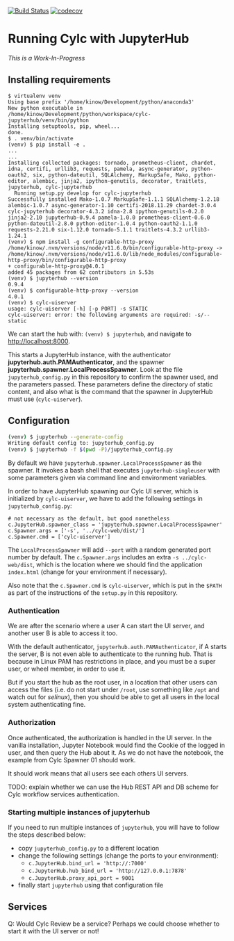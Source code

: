 [![Build Status](https://travis-ci.org/cylc/cylc-uiserver.svg?branch=master)](https://travis-ci.org/cylc/cylc-uiserver)
[![codecov](https://codecov.io/gh/cylc/cylc-uiserver/branch/master/graph/badge.svg)](https://codecov.io/gh/cylc/cylc-uiserver)

# Running Cylc with JupyterHub

_This is a Work-In-Progress_

## Installing requirements

```shell
$ virtualenv venv
Using base prefix '/home/kinow/Development/python/anaconda3'
New python executable in /home/kinow/Development/python/workspace/cylc-jupyterhub/venv/bin/python
Installing setuptools, pip, wheel...
done.
$ . venv/bin/activate
(venv) $ pip install -e .
...
...
Installing collected packages: tornado, prometheus-client, chardet, idna, certifi, urllib3, requests, pamela, async-generator, python-oauth2, six, python-dateutil, SQLAlchemy, MarkupSafe, Mako, python-editor, alembic, jinja2, ipython-genutils, decorator, traitlets, jupyterhub, cylc-jupyterhub
  Running setup.py develop for cylc-jupyterhub
Successfully installed Mako-1.0.7 MarkupSafe-1.1.1 SQLAlchemy-1.2.18 alembic-1.0.7 async-generator-1.10 certifi-2018.11.29 chardet-3.0.4 cylc-jupyterhub decorator-4.3.2 idna-2.8 ipython-genutils-0.2.0 jinja2-2.10 jupyterhub-0.9.4 pamela-1.0.0 prometheus-client-0.6.0 python-dateutil-2.8.0 python-editor-1.0.4 python-oauth2-1.1.0 requests-2.21.0 six-1.12.0 tornado-5.1.1 traitlets-4.3.2 urllib3-1.24.1
(venv) $ npm install -g configurable-http-proxy
/home/kinow/.nvm/versions/node/v11.6.0/bin/configurable-http-proxy -> /home/kinow/.nvm/versions/node/v11.6.0/lib/node_modules/configurable-http-proxy/bin/configurable-http-proxy
+ configurable-http-proxy@4.0.1
added 45 packages from 62 contributors in 5.53s
(venv) $ jupyterhub --version
0.9.4
(venv) $ configurable-http-proxy --version
4.0.1
(venv) $ cylc-uiserver
usage: cylc-uiserver [-h] [-p PORT] -s STATIC
cylc-uiserver: error: the following arguments are required: -s/--static
```

We can start the hub with: `(venv) $ jupyterhub`, and navigate to [http://localhost:8000](http://localhost:8000).

This starts a JupyterHub instance, with the authenticator **jupyterhub.auth.PAMAuthenticator**,
and the spawner **jupyterhub.spawner.LocalProcessSpawner**. Look at the file `jupyterhub_config.py`
in this repository to confirm the spawner used, and the parameters passed. These parameters define
the directory of static content, and also what is the command that the spawner in JupyterHub must
use (`cylc-uiserver`).

## Configuration

```bash
(venv) $ jupyterhub --generate-config
Writing default config to: jupyterhub_config.py
(venv) $ jupyterhub -f $(pwd -P)/jupyterhub_config.py
```

By default we have `jupyterhub.spawner.LocalProcessSpawner` as the spawner. It invokes
a bash shell that executes `jupyterhub-singleuser` with some parameters given via command
line and environment variables.

In order to have JupyterHub spawning our Cylc UI server, which is initialized by `cylc-uiserver`,
we have to add the following settings in `jupyterhub_config.py`:

```
# not necessary as the default, but good nonetheless
c.JupyterHub.spawner_class = 'jupyterhub.spawner.LocalProcessSpawner'
c.Spawner.args = ['-s', '../cylc-web/dist/']
c.Spawner.cmd = ['cylc-uiserver']
```

The `LocalProcessSpawner` will add `--port` with a random generated port number by default. The
`c.Spawner.args` includes an extra `-s ../cylc-web/dist`, which is the location where we should
find the application `index.html` (change for your environment if necessary).

Also note that the `c.Spawner.cmd` is `cylc-uiserver`, which is put in the `$PATH` as part of
the instructions of the `setup.py` in this repository.

### Authentication

We are after the scenario where a user A can start the UI server, and another user B is able
to access it too.

With the default authenticator, `jupyterhub.auth.PAMAuthenticator`, if A starts the server,
B is not even able to authenticate to the running hub. That is because in Linux PAM has
restrictions in place, and you must be a super user, or wheel member, in order to use it.

But if you start the hub as the root user, in a location that other users can access the files
(i.e. do not start under `/root`, use something like `/opt` and watch out for _selinux_),
then you should be able to get all users in the local system authenticating fine.

### Authorization

Once authenticated, the authorization is handled in the UI server. In the vanilla installation,
Jupyter Notebook would find the Cookie of the logged in user, and then query the Hub about it.
As we do not have the notebook, the example from Cylc Spawner 01 should work.

It should work means that all users see each others UI servers.

TODO: explain whether we can use the Hub REST API and DB scheme for Cylc workflow services
authentication.

### Starting multiple instances of jupyterhub

If you need to run multiple instances of `jupyterhub`, you will have to follow the steps described
below:

- copy `jupyterhub_config.py` to a different location
- change the following settings (change the ports to your environment):
    * `c.JupyterHub.bind_url = 'http://:7000'`
    * `c.JupyterHub.hub_bind_url = 'http://127.0.0.1:7878'`
    * `c.JupyterHub.proxy_api_port = 9001`
- finally start `jupyterhub` using that configuration file

## Services

Q: Would Cylc Review be a service? Perhaps we could choose whether to start it with
the UI server or not!
